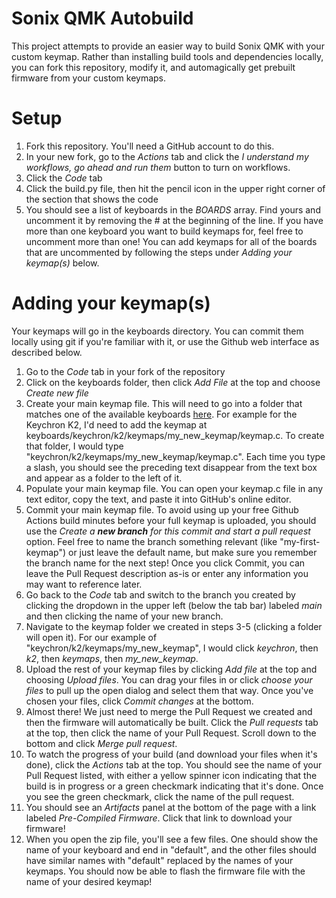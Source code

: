 # Sonix QMK Autobuild
This project attempts to provide an easier way to build Sonix QMK with your custom keymap. Rather than installing build tools and dependencies locally, you can fork this repository, modify it, and automagically get prebuilt firmware from your custom keymaps.

# Setup
1. Fork this repository. You'll need a GitHub account to do this.
2. In your new fork, go to the *Actions* tab and click the *I understand my workflows, go ahead and run them* button to turn on workflows.
3. Click the *Code* tab
4. Click the build.py file, then hit the pencil icon in the upper right corner of the section that shows the code
5. You should see a list of keyboards in the *BOARDS* array. Find yours and uncomment it by removing the # at the beginning of the line. If you have more than one keyboard you want to build keymaps for, feel free to uncomment more than one! You can add keymaps for all of the boards that are uncommented by following the steps under *Adding your keymap(s)* below.

# Adding your keymap(s)
Your keymaps will go in the keyboards directory. You can commit them locally using git if you're familiar with it, or use the Github web interface as described below.
1. Go to the *Code* tab in your fork of the repository
2. Click on the keyboards folder, then click *Add File* at the top and choose *Create new file*
3. Create your main keymap file. This will need to go into a folder that matches one of the available keyboards [here](https://github.com/SonixQMK/qmk_firmware/tree/sn32/keyboards). For example for the Keychron K2, I'd need to add the keymap at keyboards/keychron/k2/keymaps/my_new_keymap/keymap.c. To create that folder, I would type "keychron/k2/keymaps/my_new_keymap/keymap.c". Each time you type a slash, you should see the preceding text disappear from the text box and appear as a folder to the left of it.
4. Populate your main keymap file. You can open your keymap.c file in any text editor, copy the text, and paste it into GitHub's online editor.
5. Commit your main keymap file. To avoid using up your free Github Actions build minutes before your full keymap is uploaded, you should use the *Create a **new branch** for this commit and start a pull request* option. Feel free to name the branch something relevant (like "my-first-keymap") or just leave the default name, but make sure you remember the branch name for the next step! Once you click Commit, you can leave the Pull Request description as-is or enter any information you may want to reference later.
6. Go back to the *Code* tab and switch to the branch you created by clicking the dropdown in the upper left (below the tab bar) labeled *main* and then clicking the name of your new branch.
7. Navigate to the keymap folder we created in steps 3-5 (clicking a folder will open it). For our example of "keychron/k2/keymaps/my_new_keymap", I would click *keychron*, then *k2*, then *keymaps*, then *my_new_keymap*.
8. Upload the rest of your keymap files by clicking *Add file* at the top and choosing *Upload files*. You can drag your files in or click *choose your files* to pull up the open dialog and select them that way. Once you've chosen your files, click *Commit changes* at the bottom.
9. Almost there! We just need to merge the Pull Request we created and then the firmware will automatically be built. Click the *Pull requests* tab at the top, then click the name of your Pull Request. Scroll down to the bottom and click *Merge pull request*.
10. To watch the progress of your build (and download your files when it's done), click the *Actions* tab at the top. You should see the name of your Pull Request listed, with either a yellow spinner icon indicating that the build is in progress or a green checkmark indicating that it's done. Once you see the green checkmark, click the name of the pull request.
11. You should see an *Artifacts* panel at the bottom of the page with a link labeled *Pre-Compiled Firmware*. Click that link to download your firmware!
12. When you open the zip file, you'll see a few files. One should show the name of your keyboard and end in "default", and the other files should have similar names with "default" replaced by the names of your keymaps. You should now be able to flash the firmware file with the name of your desired keymap!